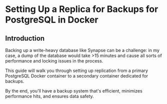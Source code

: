 # Setting Up a Replica for Backups for PostgreSQL in Docker

## Introduction

Backing up a write-heavy database like Synapse can be a challenge: in my case, a dump of the
database would take >15 minutes and cause all sorts of performance and locking issues in the
process.

This guide will walk you through setting up replication from a primary PostgreSQL Docker container
to a secondary container dedicated for backups.

By the end, you'll have a backup system that's efficient, minimizes performance hits, and ensures
data safety.
